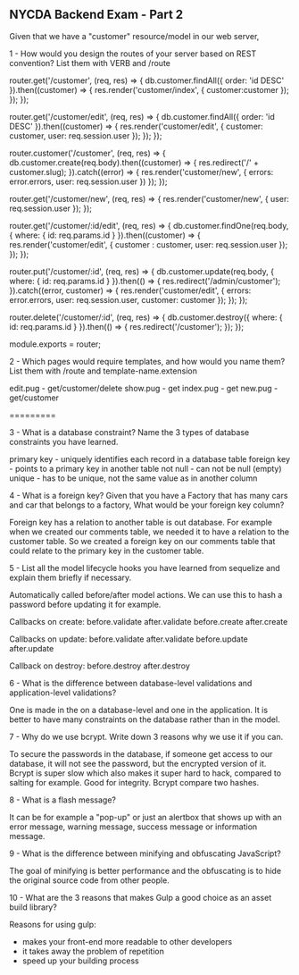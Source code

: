 ## NYCDA Backend Exam - Part 2

Given that we have a "customer" resource/model in our web server,

1 - How would you design the routes of your server based on REST convention? List them with VERB and /route


router.get('/customer', (req, res) => {
   db.customer.findAll({ order: 'id DESC' }).then((customer) => {
      res.render('customer/index', { customer:customer });
   });
});

router.get('/customer/edit', (req, res) => {
   db.customer.findAll({ order: 'id DESC' }).then((customer) => {
      res.render('customer/edit', { customer: customer, user: req.session.user });
   });
});

router.customer('/customer', (req, res) => {
   db.customer.create(req.body).then((customer) => {
      res.redirect('/' + customer.slug);
   }).catch((error) => {
      res.render('customer/new', { errors: error.errors, user: req.session.user })
   });
});

router.get('/customer/new', (req, res) => {
   res.render('customer/new', { user: req.session.user });
});


router.get('/customer/:id/edit', (req, res) => {
   db.customer.findOne(req.body, {
      where: {
         id: req.params.id
      }
   }).then((customer) => {
      res.render('customer/edit', { customer : customer, user: req.session.user });
   });
});

router.put('/customer/:id', (req, res) => {
   db.customer.update(req.body, {
      where: {
         id: req.params.id
      }
   }).then(() => {
      res.redirect('/admin/customer');
   }).catch((error, customer) => {
      res.render('customer/edit', { errors: error.errors, user: req.session.user, customer: customer });
   });
});

router.delete('/customer/:id', (req, res) => {
   db.customer.destroy({
      where: {
         id: req.params.id
      }
   }).then(() => {
      res.redirect('/customer');
   });
});


module.exports = router;

2 - Which pages would require templates, and how would you name them? List them with /route and template-name.extension

edit.pug  - get/customer/delete
show.pug  - get
index.pug - get
new.pug  - get/customer

=========

3 - What is a database constraint? Name the 3 types of database constraints you have learned.

primary key - uniquely identifies each record in a database table
foreign key - points to a primary key in another table
not null - can not be null (empty)
unique - has to be unique, not the same value as in another column

4 - What is a foreign key? Given that you have a Factory that has many cars and car that belongs to a factory, What would be your foreign key column?

Foreign key has a relation to another table is out database. For example when we created our comments table, we needed it to have a relation to the customer table. So we created a foreign key on our comments table that could relate to the primary key in the customer table.

5 - List all the model lifecycle hooks you have learned from sequelize and explain them briefly if necessary.

Automatically called before/after model actions. We can use this to hash a password before updating it for example.

Callbacks on create:
before.validate
after.validate
before.create
after.create

Callbacks on update:
before.validate
after.validate
before.update
after.update

Callback on destroy:
before.destroy
after.destroy


6 - What is the difference between database-level validations and application-level validations?

One is made in the on a database-level and one in the application. It is better to have many constraints on the database rather than in the model.

7 - Why do we use bcrypt. Write down 3 reasons why we use it if you can.

To secure the passwords in the database, if someone get access to our database, it will not see the password, but the encrypted version of it. Bcrypt is super slow which also makes it super hard to hack, compared to salting for example. Good for integrity.
Bcrypt compare two hashes.

8 - What is a flash message?

It can be for example a "pop-up" or just an alertbox that shows up with an error message, warning message, success message or information message.

9 - What is the difference between minifying and obfuscating JavaScript?

The goal of minifying is better performance and the obfuscating is to hide the original source code from other people.

10 - What are the 3 reasons that makes Gulp a good choice as an asset build library?

Reasons for using gulp:
- makes your front-end more readable to other developers
- it takes away the problem of repetition
- speed up your building process
